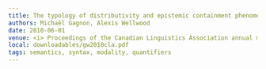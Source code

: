 ```yaml
---
title: The typology of distributivity and epistemic containment phenomena
authors: Michaël Gagnon, Alexis Wellwood
date: 2010-06-01
venue: <i> Proceedings of the Canadian Linguistics Association annual meeting</i>
local: downloadables/gw2010cla.pdf
tags: semantics, syntax, modality, quantifiers
---
```


